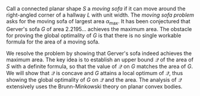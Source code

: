 Call a connected planar shape $S$ a _moving sofa_ if it can move around the right-angled corner of a hallway $L$ with unit width. The _moving sofa problem_ asks for the moving sofa of largest area $\alpha_{\max}$. It has been conjectured that Gerver's sofa $G$ of area $2.2195\dots$ achieves the maximum area. The obstacle for proving the global optimality of $G$ is that there is no single workable formula for the area of a moving sofa.

We resolve the problem by showing that Gerver's sofa indeed achieves the maximum area. The key idea is to establish an upper bound $\mathcal{Q}$ of the area of $S$ with a definite formula, so that the value of $\mathcal{Q}$ on $G$ matches the area of $G$. We will show that $\mathcal{Q}$ is concave and $G$ attains a local optimum of $\mathcal{Q}$, thus showing the global optimality of $G$ on $\mathcal{Q}$ and the area. The analysis of $\mathcal{Q}$ extensively uses the Brunn-Minkowski theory on planar convex bodies.